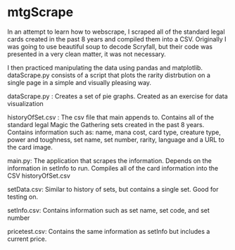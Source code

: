 # mtgScrape
In an attempt to learn how to webscrape, I scraped all of the standard legal cards created in the past 8 years and compiled them into a CSV. Originally I was going to use beautiful soup to decode Scryfall, but their code was presented in a very clean matter, it was not necessary. 

I then practiced manipulating the data using pandas and matplotlib. dataScrape.py consists of a script that plots the rarity distrbution on a single page in a simple and visually pleasing way. 

dataScrape.py : Creates a set of pie graphs. Created as an exercise for data visualization

historyOfSet.csv : The csv file that main appends to. Contains all of the standard legal Magic the Gathering sets created in the past 8 years. Contains information such as: name, mana cost, card type, creature type, power and toughness, set name, set number, rarity, language and a URL to the card image. 

main.py: The application that scrapes the information. Depends on the information in setInfo to run. Compiles all of the card information into the CSV historyOfSet.csv

setData.csv: Similar to history of sets, but contains a single set. Good for testing on.

setInfo.csv: Contains information such as set name, set code, and set number 

pricetest.csv: Contains the same information as setInfo but includes a current price. 

